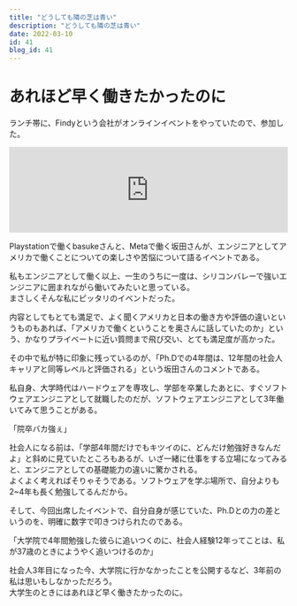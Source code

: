 ```yaml
---
title: "どうしても隣の芝は青い"
description: "どうしても隣の芝は青い"
date: 2022-03-10
id: 41
blog_id: 41
---
```


# あれほど早く働きたかったのに

ランチ帯に、Findyという会社がオンラインイベントをやっていたので、参加した。

<iframe 
  class="hatenablogcard" 
  style="width:100%;height:155px;max-width:680px;"
  src="https://hatenablog-parts.com/embed?url=https://findy.connpass.com/event/239676/" 
  width="300" height="150" frameborder="0" scrolling="no">
</iframe>

Playstationで働くbasukeさんと、Metaで働く坂田さんが、エンジニアとしてアメリカで働くことについての楽しさや苦悩について語るイベントである。

私もエンジニアとして働く以上、一生のうちに一度は、シリコンバレーで強いエンジニアに囲まれながら働いてみたいと思っている。  
まさしくそんな私にピッタリのイベントだった。

内容としてもとても満足で、よく聞くアメリカと日本の働き方や評価の違いというものもあれば、「アメリカで働くということを奥さんに話していたのか」という、かなりプライベートに近い質問まで飛び交い、とても満足度が高かった。

その中で私が特に印象に残っているのが、「Ph.Dでの4年間は、12年間の社会人キャリアと同等レベルと評価される」という坂田さんのコメントである。

私自身、大学時代はハードウェアを専攻し、学部を卒業したあとに、すぐソフトウェアエンジニアとして就職したのだが、ソフトウェアエンジニアとして3年働いてみて思うことがある。

「院卒バカ強ぇ」

社会人になる前は、「学部4年間だけでもキツイのに、どんだけ勉強好きなんだよ」と斜めに見ていたところもあるが、いざ一緒に仕事をする立場になってみると、エンジニアとしての基礎能力の違いに驚かされる。  
よくよく考えればそりゃそうである。ソフトウェアを学ぶ場所で、自分よりも2~4年も長く勉強してるんだから。

そして、今回出席したイベントで、自分自身が感じていた、Ph.Dとの力の差というのを、明確に数字で叩きつけられたのである。

「大学院で4年間勉強した彼らに追いつくのに、社会人経験12年ってことは、私が37歳のときにようやく追いつけるのか」

社会人3年目になった今、大学院に行かなかったことを公開するなど、3年前の私は思いもしなかっただろう。  
大学生のときにはあれほど早く働きたかったのに。